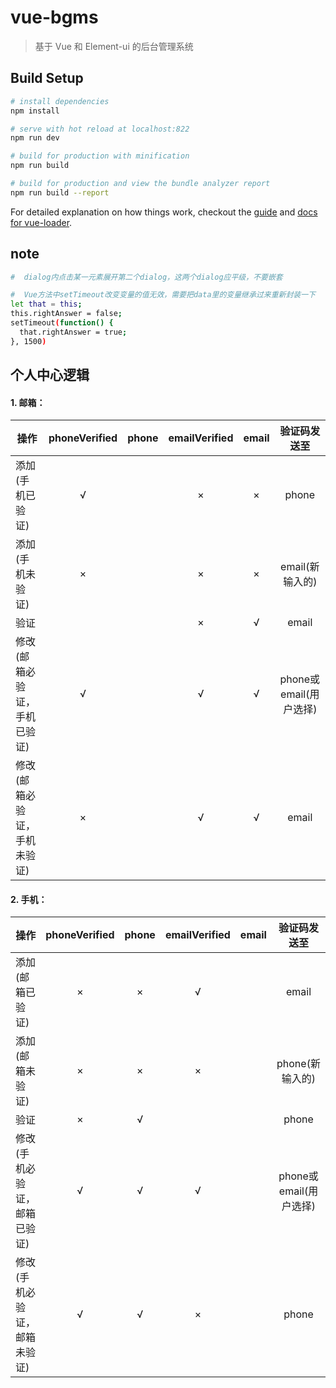 # vue-bgms

> 基于 Vue 和 Element-ui 的后台管理系统

## Build Setup

``` bash
# install dependencies
npm install

# serve with hot reload at localhost:822
npm run dev

# build for production with minification
npm run build

# build for production and view the bundle analyzer report
npm run build --report
```

For detailed explanation on how things work, checkout the [guide](http://vuejs-templates.github.io/webpack/) and [docs for vue-loader](http://vuejs.github.io/vue-loader).


## note
``` bash
#  dialog内点击某一元素展开第二个dialog，这两个dialog应平级，不要嵌套

#  Vue方法中setTimeout改变变量的值无效，需要把data里的变量继承过来重新封装一下
let that = this;
this.rightAnswer = false;
setTimeout(function() {
  that.rightAnswer = true;
}, 1500)
```

## 个人中心逻辑
#### 1. 邮箱：
| 操作 | phoneVerified | phone | emailVerified | email | 验证码发送至 |
| --------   | :-----:  | :----:  |  :---:  | :---:  | :---: |
| 添加(手机已验证)| &radic; |     | 	&times;  | &times;  |  phone|
| 添加(手机未验证) | &times; |   |&times;  | &times; |email(新输入的)|
| 验证  |    | |&times;  | &radic;  |  email|
| 修改(邮箱必验证，手机已验证)|&radic;||&radic;|&radic;|phone或email(用户选择)|
| 修改(邮箱必验证，手机未验证)|&times;||&radic;|&radic;|email|

#### 2. 手机：
| 操作 | phoneVerified | phone | emailVerified | email | 验证码发送至 |
| --------   | :-----:  | :----:  |  :---:  | :---:  | :---: |
| 添加(邮箱已验证)| &times; |  &times; | 	&radic;  |  |  email|
| 添加(邮箱未验证) | &times; | &times;  |&times;  | |phone(新输入的)|
| 验证  |&times;  | &radic;  |  |  | phone |
| 修改(手机必验证，邮箱已验证)|&radic;|&radic;|&radic;||phone或email(用户选择)|
| 修改(手机必验证，邮箱未验证)|&radic;|&radic;|&times;||phone|
